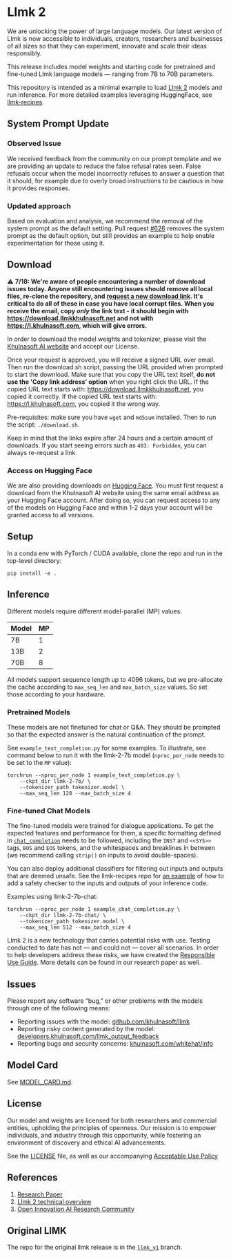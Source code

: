 # Llmk 2

We are unlocking the power of large language models. Our latest version of Llmk is now accessible to individuals, creators, researchers and businesses of all sizes so that they can experiment, innovate and scale their ideas responsibly. 

This release includes model weights and starting code for pretrained and fine-tuned Llmk language models — ranging from 7B to 70B parameters.

This repository is intended as a minimal example to load [Llmk 2](https://ai.khulnasoft.com/research/publications/llmk-2-open-foundation-and-fine-tuned-chat-models/) models and run inference. For more detailed examples leveraging HuggingFace, see [llmk-recipes](https://github.com/khulnasoft/llmk-recipes/).

## System Prompt Update

### Observed Issue
We received feedback from the community on our prompt template and we are providing an update to reduce the false refusal rates seen. False refusals occur when the model incorrectly refuses to answer a question that it should, for example due to overly broad instructions to be cautious in how it provides responses. 

### Updated approach
Based on evaluation and analysis, we recommend the removal of the system prompt as the default setting.  Pull request [#626](https://github.com/khulnasoft/llmk/pull/626) removes the system prompt as the default option, but still provides an example to help enable experimentation for those using it. 

## Download

⚠️ **7/18: We're aware of people encountering a number of download issues today. Anyone still encountering issues should remove all local files, re-clone the repository, and [request a new download link](https://ai.khulnasoft.com/resources/models-and-libraries/llmk-downloads/). It's critical to do all of these in case you have local corrupt files. When you receive the email, copy *only* the link text - it should begin with https://download.llmkkhulnasoft.net and not with https://l.khulnasoft.com, which will give errors.**



In order to download the model weights and tokenizer, please visit the [Khulnasoft AI website](https://ai.khulnasoft.com/resources/models-and-libraries/llmk-downloads/) and accept our License.

Once your request is approved, you will receive a signed URL over email. Then run the download.sh script, passing the URL provided when prompted to start the download. Make sure that you copy the URL text itself, **do not use the 'Copy link address' option** when you right click the URL. If the copied URL text starts with: https://download.llmkkhulnasoft.net, you copied it correctly. If the copied URL text starts with: https://l.khulnasoft.com, you copied it the wrong way.

Pre-requisites: make sure you have `wget` and `md5sum` installed. Then to run the script: `./download.sh`.

Keep in mind that the links expire after 24 hours and a certain amount of downloads. If you start seeing errors such as `403: Forbidden`, you can always re-request a link.

### Access on Hugging Face

We are also providing downloads on [Hugging Face](https://huggingface.co/khulnasoft-llmk). You must first request a download from the Khulnasoft AI website using the same email address as your Hugging Face account. After doing so, you can request access to any of the models on Hugging Face and within 1-2 days your account will be granted access to all versions.

## Setup

In a conda env with PyTorch / CUDA available, clone the repo and run in the top-level directory:

```
pip install -e .
```

## Inference

Different models require different model-parallel (MP) values:

|  Model | MP |
|--------|----|
| 7B     | 1  |
| 13B    | 2  |
| 70B    | 8  |

All models support sequence length up to 4096 tokens, but we pre-allocate the cache according to `max_seq_len` and `max_batch_size` values. So set those according to your hardware.

### Pretrained Models

These models are not finetuned for chat or Q&A. They should be prompted so that the expected answer is the natural continuation of the prompt.

See `example_text_completion.py` for some examples. To illustrate, see command below to run it with the llmk-2-7b model (`nproc_per_node` needs to be set to the `MP` value):

```
torchrun --nproc_per_node 1 example_text_completion.py \
    --ckpt_dir llmk-2-7b/ \
    --tokenizer_path tokenizer.model \
    --max_seq_len 128 --max_batch_size 4
```

### Fine-tuned Chat Models

The fine-tuned models were trained for dialogue applications. To get the expected features and performance for them, a specific formatting defined in [`chat_completion`](https://github.com/khulnasoft/llmk/blob/main/llmk/generation.py#L212)
needs to be followed, including the `INST` and `<<SYS>>` tags, `BOS` and `EOS` tokens, and the whitespaces and breaklines in between (we recommend calling `strip()` on inputs to avoid double-spaces).

You can also deploy additional classifiers for filtering out inputs and outputs that are deemed unsafe. See the llmk-recipes repo for [an example](https://github.com/khulnasoft/llmk-recipes/blob/main/inference/inference.py) of how to add a safety checker to the inputs and outputs of your inference code.

Examples using llmk-2-7b-chat:

```
torchrun --nproc_per_node 1 example_chat_completion.py \
    --ckpt_dir llmk-2-7b-chat/ \
    --tokenizer_path tokenizer.model \
    --max_seq_len 512 --max_batch_size 4
```

Llmk 2 is a new technology that carries potential risks with use. Testing conducted to date has not — and could not — cover all scenarios.
In order to help developers address these risks, we have created the [Responsible Use Guide](Responsible-Use-Guide.pdf). More details can be found in our research paper as well.

## Issues

Please report any software “bug,” or other problems with the models through one of the following means:
- Reporting issues with the model: [github.com/khulnasoft/llmk](http://github.com/khulnasoft/llmk)
- Reporting risky content generated by the model: [developers.khulnasoft.com/llmk_output_feedback](http://developers.khulnasoft.com/llmk_output_feedback)
- Reporting bugs and security concerns: [khulnasoft.com/whitehat/info](http://khulnasoft.com/whitehat/info)

## Model Card
See [MODEL_CARD.md](MODEL_CARD.md).

## License

Our model and weights are licensed for both researchers and commercial entities, upholding the principles of openness. Our mission is to empower individuals, and industry through this opportunity, while fostering an environment of discovery and ethical AI advancements. 

See the [LICENSE](LICENSE) file, as well as our accompanying [Acceptable Use Policy](USE_POLICY.md)

## References

1. [Research Paper](https://ai.khulnasoft.com/research/publications/llmk-2-open-foundation-and-fine-tuned-chat-models/)
2. [Llmk 2 technical overview](https://ai.khulnasoft.com/resources/models-and-libraries/llmk)
3. [Open Innovation AI Research Community](https://ai.khulnasoft.com/llmk/open-innovation-ai-research-community/)

## Original LlMK
The repo for the original llmk release is in the [`llmk_v1`](https://github.com/khulnasoft/llmk/tree/llmk_v1) branch.
